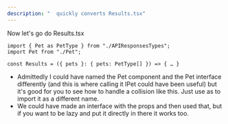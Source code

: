 ```yaml
---
description: "  quickly converts Results.tsx"
---
```


Now let's go do Results.tsx

```tsx
import { Pet as PetType } from "./APIResponsesTypes";
import Pet from "./Pet";

const Results = ({ pets }: { pets: PetType[] }) => { … }
```

- Admittedly I could have named the Pet component and the Pet interface differently (and this is where calling it IPet could have been useful) but it's good for you to see how to handle a collision like this. Just use as to import it as a different name.
- We could have made an interface with the props and then used that, but if you want to be lazy and put it directly in there it works too.
